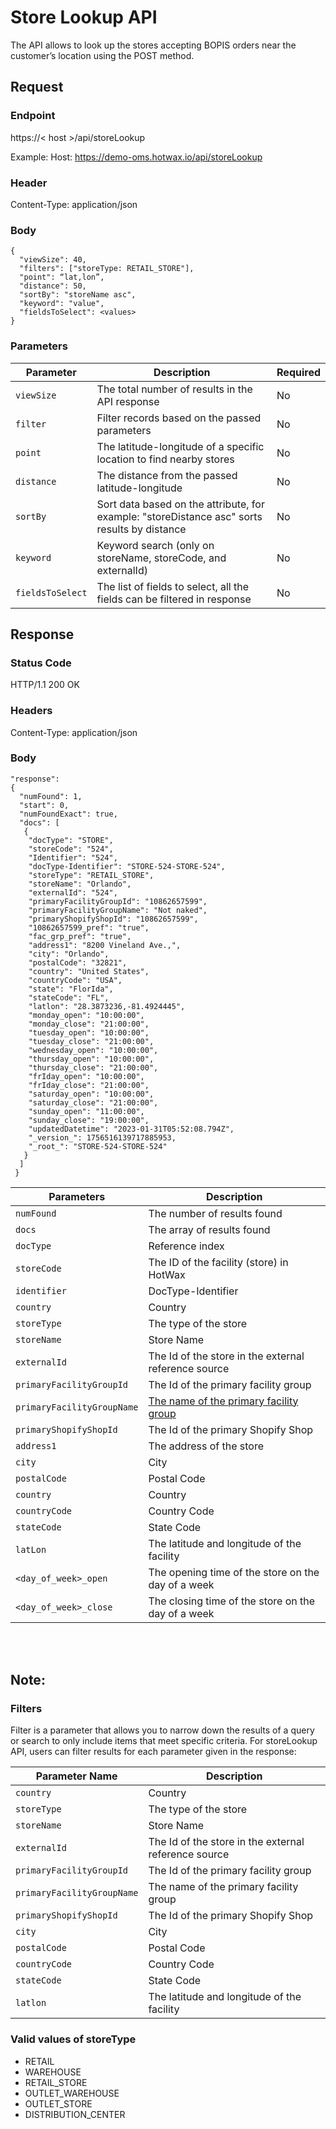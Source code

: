 # Store Lookup API

The API allows to look up the stores accepting BOPIS orders near the customer’s location using the POST method.

## Request


### Endpoint
https://< host >/api/storeLookup 

Example: Host: https://demo-oms.hotwax.io/api/storeLookup

### Header
Content-Type: application/json

### Body 
```
{
  "viewSize": 40,
  "filters": ["storeType: RETAIL_STORE"],
  "point": “lat,lon”,
  "distance": 50,
  "sortBy": "storeName asc",
  "keyword": "value",
  "fieldsToSelect": <values>
}
```

### Parameters

| Parameter     | Description                                               | Required |
|---------------|-----------------------------------------------------------|----------|
| `viewSize`     | The total number of results in the API response            | No       |
| `filter`      | Filter records based on the passed parameters              | No       |
| `point`       | The latitude-longitude of a specific location to find nearby stores | No |
| `distance`    | The distance from the passed latitude-longitude            | No       |
| `sortBy`      | Sort data based on the attribute, for example: "storeDistance asc" sorts results by distance | No |
| `keyword`     | Keyword search (only on storeName, storeCode, and externalId) | No       |
| `fieldsToSelect` | The list of fields to select, all the fields can be filtered in response | No       |

## Response

### Status Code
HTTP/1.1 200 OK

### Headers
Content-Type: application/json

### Body

```
"response": 
{
  "numFound": 1,
  "start": 0,
  "numFoundExact": true,
  "docs": [
   {
    "docType": "STORE",
    "storeCode": "524",
    "Identifier": "524",
    "docType-Identifier": "STORE-524-STORE-524",
    "storeType": "RETAIL_STORE",
    "storeName": "Orlando",
    "externalId": "524",
    "primaryFacilityGroupId": "10862657599",
    "primaryFacilityGroupName": "Not naked",
    "primaryShopifyShopId": "10862657599",
    "10862657599_pref": "true",
    "fac_grp_pref": "true",
    "address1": "8200 Vineland Ave.,",
    "city": "Orlando",
    "postalCode": "32821",
    "country": "United States",
    "countryCode": "USA",
    "state": "FlorIda",
    "stateCode": "FL",
    "latlon": "28.3873236,-81.4924445",
    "monday_open": "10:00:00",
    "monday_close": "21:00:00",
    "tuesday_open": "10:00:00",
    "tuesday_close": "21:00:00",
    "wednesday_open": "10:00:00",
    "thursday_open": "10:00:00",
    "thursday_close": "21:00:00",
    "frIday_open": "10:00:00",
    "frIday_close": "21:00:00",
    "saturday_open": "10:00:00",
    "saturday_close": "21:00:00",
    "sunday_open": "11:00:00",
    "sunday_close": "19:00:00",
    "updatedDatetime": "2023-01-31T05:52:08.794Z",
    "_version_": 1756516139717885953,
    "_root_": "STORE-524-STORE-524"
   }
  ]
 }
```

| Parameters               | Description                                                                                                           |
|--------------------------|-----------------------------------------------------------------------------------------------------------------------|
| `numFound`               | The number of results found                                                                                           |
| `docs`                   | The array of results found                                                                                             |
| `docType`                | Reference index                                                                                                       |
| `storeCode`              | The ID of the facility (store) in HotWax                                                                               |
| `identifier`             | DocType-Identifier                                                                                                    |
| `country`                | Country                                                                                                               |
| `storeType`              | The type of the store                                                                                                 |
| `storeName`              | Store Name                                                                                                            |
| `externalId`             | The Id of the store in the external reference source                                                                  |
| `primaryFacilityGroupId` | The Id of the primary facility group                                                                                  |
| `primaryFacilityGroupName`|[The name of the primary facility group](https://github.com/hotwax/press-release-faq/blob/main/bopis/customer-experience/primary-facility-group.md) |
| `primaryShopifyShopId`   | The Id of the primary Shopify Shop                                                                                     |
| `address1`               | The address of the store                                                                                               |
| `city`                   | City                                                                                                                  |
| `postalCode`             | Postal Code                                                                                                           |
| `country`                | Country                                                                                                               |
| `countryCode`            | Country Code                                                                                                          |
| `stateCode`              | State Code                                                                                                            |
| `latLon`                 | The latitude and longitude of the facility                                                                             |
| `<day_of_week>_open`     | The opening time of the store on the day of a week                                                                     |
| `<day_of_week>_close`    | The closing time of the store on the day of a week                                                                     |



<br></br>

## Note: 
### Filters

Filter is a parameter that allows you to narrow down the results of a query or search to only include items that meet specific criteria. For storeLookup API, users can filter results for each parameter given in the response:

| Parameter Name        | Description                                         |
|-------------------------|-----------------------------------------------------|
| `country`               | Country                                             |
| `storeType`             | The type of the store                               |
| `storeName`             | Store Name                                          |
| `externalId`            | The Id of the store in the external reference source|
| `primaryFacilityGroupId`| The Id of the primary facility group                |
| `primaryFacilityGroupName`| The name of the primary facility group            |
| `primaryShopifyShopId`  | The Id of the primary Shopify Shop                  |
| `city`                  | City                                                |
| `postalCode`            | Postal Code                                         |
| `countryCode`           | Country Code                                        |
| `stateCode`             | State Code                                          |
| `latlon`                | The latitude and longitude of the facility          |


### Valid values of storeType

<ul>
 <li>RETAIL</li>
 <li>WAREHOUSE</li>
 <li>RETAIL_STORE</li>
 <li>OUTLET_WAREHOUSE</li> 
 <li>OUTLET_STORE</li> 
 <li>DISTRIBUTION_CENTER</li> 
</ul>
